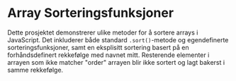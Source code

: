 # Array Sorteringsfunksjoner

Dette prosjektet demonstrerer ulike metoder for å sortere arrays i JavaScript. Det inkluderer både standard `.sort()`-metode og egendefinerte sorteringsfunksjoner, samt en eksplisitt sortering basert på en forhåndsdefinert rekkefølge med navnet mitt. Resterende elementer i arrayen som ikke matcher "order" arrayen blir ikke sortert og lagt bakerst i samme rekkefølge.